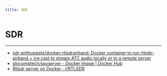 ```yaml
---
title: SDR
---
```


# SDR
___
- [sdr-enthusiasts/docker-rtlsdrairband: Docker container to run rtlsdir-airband + ice cast to stream ATC audio locally or to a remote server](https://github.com/sdr-enthusiasts/docker-rtlsdrairband)
- [slocomptech/spyserver - Docker Image | Docker Hub](https://hub.docker.com/r/slocomptech/spyserver)
- [Rtlsdr server on Docker : r/RTLSDR](https://www.reddit.com/r/RTLSDR/comments/z0f6nk/rtlsdr_server_on_docker/)
